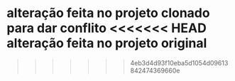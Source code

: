 alteração feita no projeto clonado para dar conflito
<<<<<<< HEAD
alteração feita no projeto original
=======
>>>>>>> 4eb3d4d93f10eba5d1054d09613842474369660e
